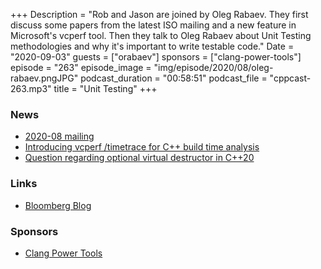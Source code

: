 +++
Description = "Rob and Jason are joined by Oleg Rabaev. They first discuss some papers from the latest ISO mailing and a new feature in Microsoft's vcperf tool. Then they talk to Oleg Rabaev about Unit Testing methodologies and why it's important to write testable code."
Date = "2020-09-03"
guests = ["orabaev"]
sponsors = ["clang-power-tools"]
episode = "263"
episode_image = "img/episode/2020/08/oleg-rabaev.pngJPG"
podcast_duration = "00:58:51"
podcast_file = "cppcast-263.mp3"
title = "Unit Testing"
+++

### News ###

 - [2020-08 mailing](https://isocpp.org/blog/2020/08/2020-08-mailing-available)
 - [Introducing vcperf /timetrace for C++ build time analysis](https://devblogs.microsoft.com/cppblog/introducing-vcperf-timetrace-for-cpp-build-time-analysis/)
 - [Question regarding optional virtual destructor in C++20](https://www.reddit.com/r/cpp/comments/ijbaf5/question_regarding_optional_virtual_destructor_in/)

### Links ###

 - [Bloomberg Blog](https://www.bloomberg.com/professional/blog/category/apps-programming/)

### Sponsors ###

- [Clang Power Tools](https://clangpowertools.com/?utm_source=cppcast&utm_medium=podcast&utm_campaign=promo_cppcast)
